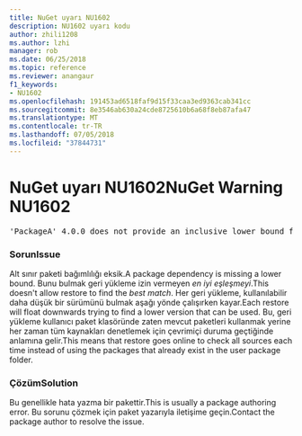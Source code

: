 ```yaml
---
title: NuGet uyarı NU1602
description: NU1602 uyarı kodu
author: zhili1208
ms.author: lzhi
manager: rob
ms.date: 06/25/2018
ms.topic: reference
ms.reviewer: anangaur
f1_keywords:
- NU1602
ms.openlocfilehash: 191453ad6518faf9d15f33caa3ed9363cab341cc
ms.sourcegitcommit: 8e3546ab630a24cde8725610b6a68f8eb87afa47
ms.translationtype: MT
ms.contentlocale: tr-TR
ms.lasthandoff: 07/05/2018
ms.locfileid: "37844731"
---
```

# <a name="nuget-warning-nu1602"></a><span data-ttu-id="026de-103">NuGet uyarı NU1602</span><span class="sxs-lookup"><span data-stu-id="026de-103">NuGet Warning NU1602</span></span>

<pre>'PackageA' 4.0.0 does not provide an inclusive lower bound for dependency 'PackageB' (> 3.5.0). An approximate best match of 3.6.0 was resolved.</pre>

### <a name="issue"></a><span data-ttu-id="026de-104">Sorun</span><span class="sxs-lookup"><span data-stu-id="026de-104">Issue</span></span>
<span data-ttu-id="026de-105">Alt sınır paketi bağımlılığı eksik.</span><span class="sxs-lookup"><span data-stu-id="026de-105">A package dependency is missing a lower bound.</span></span> <span data-ttu-id="026de-106">Bunu bulmak geri yükleme izin vermeyen *en iyi eşleşmeyi*.</span><span class="sxs-lookup"><span data-stu-id="026de-106">This doesn't allow restore to find the *best match*.</span></span> <span data-ttu-id="026de-107">Her geri yükleme, kullanılabilir daha düşük bir sürümünü bulmak aşağı yönde çalışırken kayar.</span><span class="sxs-lookup"><span data-stu-id="026de-107">Each restore will float downwards trying to find a lower version that can be used.</span></span> <span data-ttu-id="026de-108">Bu, geri yükleme kullanıcı paket klasöründe zaten mevcut paketleri kullanmak yerine her zaman tüm kaynakları denetlemek için çevrimiçi duruma geçtiğinde anlamına gelir.</span><span class="sxs-lookup"><span data-stu-id="026de-108">This means that restore goes online to check all sources each time instead of using the packages that already exist in the user package folder.</span></span>

### <a name="solution"></a><span data-ttu-id="026de-109">Çözüm</span><span class="sxs-lookup"><span data-stu-id="026de-109">Solution</span></span>
<span data-ttu-id="026de-110">Bu genellikle hata yazma bir pakettir.</span><span class="sxs-lookup"><span data-stu-id="026de-110">This is usually a package authoring error.</span></span> <span data-ttu-id="026de-111">Bu sorunu çözmek için paket yazarıyla iletişime geçin.</span><span class="sxs-lookup"><span data-stu-id="026de-111">Contact the package author to resolve the issue.</span></span>